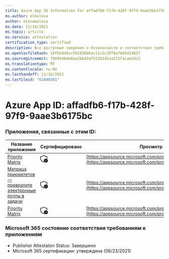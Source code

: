 ```yaml
---
title: Azure App ID Information for affadfb6-f17b-428f-97f9-9aae3b6175bc
ms.author: elmalova
author: elenamalova
ms.date: 11/16/2021
ms.topic: article
ms.service: attestation
certification_type: certified
description: Все доступные сведения о безопасности и соответствия требованиям для affadfb6-f17b-428f-97f9-9aae3b6175bc.
ms.openlocfilehash: 18fb5dd9cc591836b6ac11c2c2978af84dd24857
ms.sourcegitcommit: 7989546de4aa2bbd2a751281d1aa215facae2d15
ms.translationtype: MT
ms.contentlocale: ru-RU
ms.lasthandoff: 11/16/2021
ms.locfileid: "61040301"
---
```

# <a name="azure-app-id-affadfb6-f17b-428f-97f9-9aae3b6175bc"></a>Azure App ID: affadfb6-f17b-428f-97f9-9aae3b6175bc


### <a name="apps-associated-with-this-id"></a>Приложения, связанные с этим ID:
| **Название приложения** | **Сертифицировано** | **Просмотр в AppSource** |
|--------------|---------------|-----------------------|
| [Priority Matrix](https://docs.microsoft.com/microsoft-365-app-certification/forward/WA104382005) | <img alt="Certified application badge" src="../media/certified-badge.png" height="25" width="25" /> | [https://appsource.microsoft.com/product/office/WA104382005](https://appsource.microsoft.com/product/office/WA104382005) |
| [Матрица приоритетов — превратите электронные почты в задачи](https://docs.microsoft.com/microsoft-365-app-certification/forward/WA104381735) | <img alt="Certified application badge" src="../media/certified-badge.png" height="25" width="25" /> | [https://appsource.microsoft.com/product/office/WA104381735](https://appsource.microsoft.com/product/office/WA104381735) |
| [Priority Matrix](https://docs.microsoft.com/microsoft-365-app-certification/forward/appfluenceinc.m_pm_msft) | <img alt="Certified application badge" src="../media/certified-badge.png" height="25" width="25" /> | [https://appsource.microsoft.com/product/office/appfluenceinc.m_pm_msft](https://appsource.microsoft.com/product/office/appfluenceinc.m_pm_msft) |

### <a name="microsoft-365-app-compliance-status"></a>Microsoft 365 состояние соответствия требованиям к приложениям
- Publisher Attestaton Status: Завершено
- Microsoft 365 сертификации: утверждена (06/23/2021)
